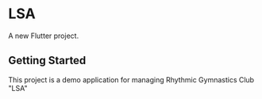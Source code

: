 # LSA

A new Flutter project.

## Getting Started

This project is a demo application for managing Rhythmic Gymnastics Club "LSA"

